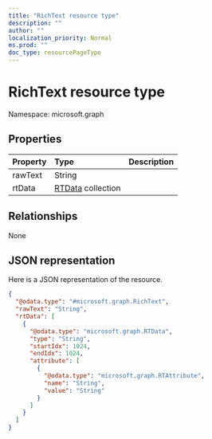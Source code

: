 ```yaml
---
title: "RichText resource type"
description: ""
author: ""
localization_priority: Normal
ms.prod: ""
doc_type: resourcePageType
---
```


# RichText resource type


Namespace: microsoft.graph



## Properties
|Property|Type|Description|
|:---|:---|:---|
|rawText|String||
|rtData|[RTData](../resources/rtdata.md) collection||

## Relationships
None

## JSON representation
Here is a JSON representation of the resource.
<!-- {
  "blockType": "resource",
  "@odata.type": "microsoft.graph.RichText"
}
-->
``` json
{
  "@odata.type": "#microsoft.graph.RichText",
  "rawText": "String",
  "rtData": [
    {
      "@odata.type": "microsoft.graph.RTData",
      "type": "String",
      "startIdx": 1024,
      "endIdx": 1024,
      "attribute": [
        {
          "@odata.type": "microsoft.graph.RTAttribute",
          "name": "String",
          "value": "String"
        }
      ]
    }
  ]
}
```

